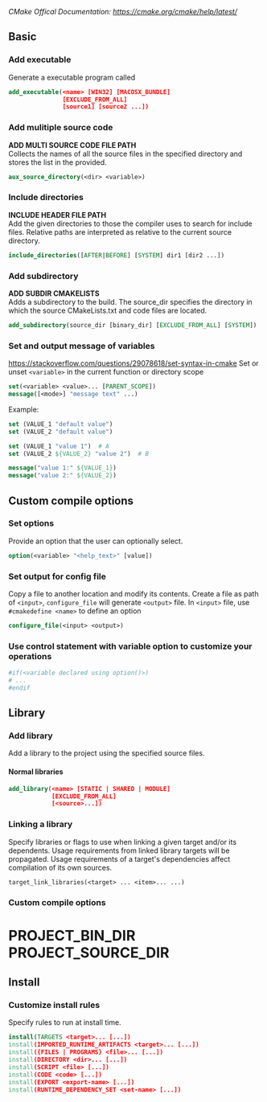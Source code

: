 *CMake Offical Documentation: https://cmake.org/cmake/help/latest/*

## Basic
### Add executable
Generate a executable program called <name>
```cmake
add_executable(<name> [WIN32] [MACOSX_BUNDLE]
               [EXCLUDE_FROM_ALL]
               [source1] [source2 ...])
```

### Add mulitiple source code
**ADD MULTI SOURCE CODE FILE PATH**  
Collects the names of all the source files in the specified directory and stores the list in the <variable> provided.
```cmake
aux_source_directory(<dir> <variable>)
```

### Include directories
**INCLUDE HEADER FILE PATH**  
Add the given directories to those the compiler uses to search for include files. Relative paths are interpreted as relative to the current source directory.
```cmake
include_directories([AFTER|BEFORE] [SYSTEM] dir1 [dir2 ...])
```

### Add subdirectory
**ADD SUBDIR CMAKELISTS**  
Adds a subdirectory to the build. The source_dir specifies the directory in which the source CMakeLists.txt and code files are located.
```cmake
add_subdirectory(source_dir [binary_dir] [EXCLUDE_FROM_ALL] [SYSTEM])
```

### Set and output message of variables
https://stackoverflow.com/questions/29078618/set-syntax-in-cmake
Set or unset `<variable>` in the current function or directory scope
```cmake
set(<variable> <value>... [PARENT_SCOPE])
message([<mode>] "message text" ...)
```
Example: 
```cmake
set (VALUE_1 "default value")
set (VALUE_2 "default value")

set (VALUE_1 "value 1")  # A
set (VALUE_2 ${VALUE_2} "value 2")  # B

message("value 1:" ${VALUE_1})
message("value 2:" ${VALUE_2})
```

## Custom compile options
### Set options
Provide an option that the user can optionally select.
```cmake
option(<variable> "<help_text>" [value])
```
### Set output for config file
Copy a file to another location and modify its contents.
Create a file as path of `<input>`, `configure_file` will generate `<output>` file.
In `<input>` file, use `#cmakedefine <name>` to define an option
```cmake
configure_file(<input> <output>)
```

### Use control statement with variable option to customize your operations
```cmake
#if(<variable declared using option()>)
# ...
#endif
```

## Library
### Add library
Add a library to the project using the specified source files.

#### Normal libraries
```cmake
add_library(<name> [STATIC | SHARED | MODULE]
            [EXCLUDE_FROM_ALL]
            [<source>...])
```

### Linking a library
Specify libraries or flags to use when linking a given target and/or its dependents. Usage requirements from linked library targets will be propagated. Usage requirements of a target's dependencies affect compilation of its own sources.
```cmakes
target_link_libraries(<target> ... <item>... ...)
```

### Custom compile options

# PROJECT_BIN_DIR PROJECT_SOURCE_DIR


## Install
### Customize install rules
Specify rules to run at install time.
```cmake
install(TARGETS <target>... [...])
install(IMPORTED_RUNTIME_ARTIFACTS <target>... [...])
install({FILES | PROGRAMS} <file>... [...])
install(DIRECTORY <dir>... [...])
install(SCRIPT <file> [...])
install(CODE <code> [...])
install(EXPORT <export-name> [...])
install(RUNTIME_DEPENDENCY_SET <set-name> [...])
```
